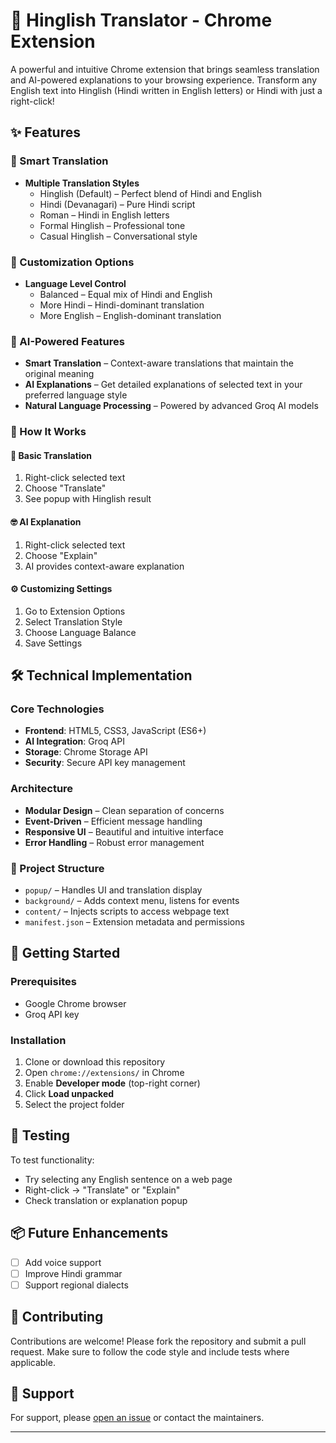 # 🚀 Hinglish Translator - Chrome Extension

A powerful and intuitive Chrome extension that brings seamless translation and AI-powered explanations to your browsing experience. Transform any English text into Hinglish (Hindi written in English letters) or Hindi with just a right-click!

## ✨ Features

### 🎯 Smart Translation
- **Multiple Translation Styles**
  - Hinglish (Default) – Perfect blend of Hindi and English
  - Hindi (Devanagari) – Pure Hindi script
  - Roman – Hindi in English letters
  - Formal Hinglish – Professional tone
  - Casual Hinglish – Conversational style

### 🎨 Customization Options
- **Language Level Control**
  - Balanced – Equal mix of Hindi and English
  - More Hindi – Hindi-dominant translation
  - More English – English-dominant translation

### 🤖 AI-Powered Features
- **Smart Translation** – Context-aware translations that maintain the original meaning
- **AI Explanations** – Get detailed explanations of selected text in your preferred language style
- **Natural Language Processing** – Powered by advanced Groq AI models

### 🧠 How It Works

#### 🔁 Basic Translation
1. Right-click selected text  
2. Choose "Translate"  
3. See popup with Hinglish result

#### 🤓 AI Explanation
1. Right-click selected text  
2. Choose "Explain"  
3. AI provides context-aware explanation

#### ⚙️ Customizing Settings
1. Go to Extension Options  
2. Select Translation Style  
3. Choose Language Balance  
4. Save Settings

## 🛠️ Technical Implementation

### Core Technologies
- **Frontend**: HTML5, CSS3, JavaScript (ES6+)
- **AI Integration**: Groq API
- **Storage**: Chrome Storage API
- **Security**: Secure API key management

### Architecture
- **Modular Design** – Clean separation of concerns  
- **Event-Driven** – Efficient message handling  
- **Responsive UI** – Beautiful and intuitive interface  
- **Error Handling** – Robust error management  

### 🧱 Project Structure
- `popup/` – Handles UI and translation display  
- `background/` – Adds context menu, listens for events  
- `content/` – Injects scripts to access webpage text  
- `manifest.json` – Extension metadata and permissions

## 🚀 Getting Started

### Prerequisites
- Google Chrome browser  
- Groq API key

### Installation

1. Clone or download this repository  
2. Open `chrome://extensions/` in Chrome  
3. Enable **Developer mode** (top-right corner)  
4. Click **Load unpacked**  
5. Select the project folder  

## 🧪 Testing

To test functionality:
- Try selecting any English sentence on a web page  
- Right-click → "Translate" or "Explain"  
- Check translation or explanation popup  

## 📦 Future Enhancements

- [ ] Add voice support  
- [ ] Improve Hindi grammar  
- [ ] Support regional dialects  

## 🤝 Contributing

Contributions are welcome! Please fork the repository and submit a pull request. Make sure to follow the code style and include tests where applicable.

## 📧 Support

For support, please [open an issue](https://github.com/byteom/hinglish-AI-translator/issues) or contact the maintainers.

---

